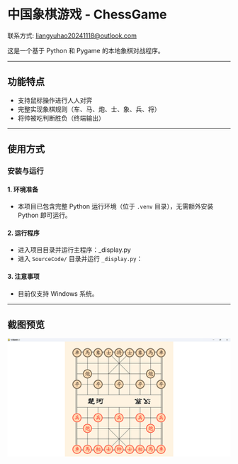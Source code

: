 # 中国象棋游戏 - ChessGame
联系方式: liangyuhao20241118@outlook.com

这是一个基于 Python 和 Pygame 的本地象棋对战程序。

---

## 功能特点
- 支持鼠标操作进行人人对弈
- 完整实现象棋规则（车、马、炮、士、象、兵、将）
- 将帅被吃判断胜负（终端输出）

---

## 使用方式

### 安装与运行

#### 1. 环境准备
- 本项目已包含完整 Python 运行环境（位于 `.venv` 目录），无需额外安装 Python 即可运行。

#### 2. 运行程序
- 进入项目目录并运行主程序：_display.py
- 进入 `SourceCode/` 目录并运行 `_display.py`：

#### 3. 注意事项
- 目前仅支持 Windows 系统。

---

## 截图预览
![截图](屏幕截图.png)
